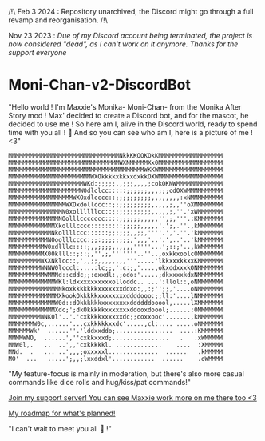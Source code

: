 /!\ Feb 3 2024 : Repository unarchived, the Discord might go through a full revamp and reorganisation. /!\





Nov 23 2023 : *Due of my Discord account being terminated, the project is now considered "dead", as I can't work on it anymore. Thanks for the support everyone*





# Moni-Chan-v2-DiscordBot

"Hello world ! I'm Maxxie's Monika- Moni-Chan- from the Monika After Story mod ! 
Max' decided to create a Discord bot, and for the mascot, he decided to use me ! 
So here am I, alive in the Discord world, ready to spend time with you all ! 💚 
And so you can see who am I, here is a picture of me ! <3"

```
MMMMMMMMMMMMMMMMMMMMMMMMMMMMMMMNkkKKOOKOkKMMMMMMMMMMMMMMMMMM
MMMMMMMMMMMMMMMMMMMMMMMMMMMMMMMWXNMMMMMXx0MMMMMMMMMMMMMMMMMM
MMMMMMMMMMMMMMMMMMMMMMMMMMMMMMMMMMMMMMWKKWMMMMMMMMMMMMMMMMMM
MMMMMMMMMMMMMMMMMMMMMMMWXOkkkkxkkxxdxkkOXWMMMMMMMMMMMMMMMMMM
MMMMMMMMMMMMMMMMMMMMMWKd:;;;;;,,;;;,,,,;cokOKNWMMMMMMMMMMMMM
MMMMMMMMMMMMMMMMMMMMW0dlclcc:::::;;;;;;,,,;;;cdOXWMMMMMMMMMM
MMMMMMMMMMMMMMMMMMWXOxdlcccc::;;;;;;;;;;,,,,,,,,:xNMMMMMMMMM
MMMMMMMMMMMMMMMMWXOxdollccc::;;;;;;;;;;;,,,,,;,,''oXMMMMMMMM
MMMMMMMMMMMMMMMN0xollllllcc::;;;;;;;;;;;,,,,,;,''.'xWMMMMMMM
MMMMMMMMMMMMMMNOolllccccccc::::;;;;;;,,,,,'',;,'''.:KMMMMMMM
MMMMMMMMMMMMMXkolllcccc:::::::::;;;;;,,,,,'.';,.''.,kMMMMMMM
MMMMMMMMMMMMNkollllccc::::::;;;;;;,,;;,''''.','.''.'kMMMMMMM
MMMMMMMMMMMNOoolllcccc:;;:;;;;;;;;,',,,'..'.',..'..'kMMMMMMM
MMMMMMMMMMW0xdlllc::::;,,;;;;,,,,,,'''''...';::;'..,kWMMMMMM
MMMMMMMMMMX00klll::;::;,'',;,'''''''..''..,oxkkxoolcOMMMMMMM
MMMMMMMMMWXXNklcc::,',,;;,,,,,,,,'''.....'lkkxxxkkxxKMMMMMMM
MMMMMMMMMWNNW0lcccl:....:lc;;,':c:;,'....,okxddxxxkONMMMMMMM
MMMMMMMMMMWMMNd::cddc;;:oxxdl:,;odo:'.....;dkxxxxkdxNMMMMMMM
MMMMMMMMMMMMMWKl:ldxxxxxxxxxxolloddc.. ...':llol::,oNMMMMMMM
MMMMMMMMMMMMMMNkoxkkkkkkkxxxxxxxddxo:,,:;'';;,'....oNMMMMMMM
MMMMMMMMMMMMMMXkookOkkkkkxxxxxxxxddddooo:;;ll:'....lNMMMMMMM
MMMMMMMMMMMMMW0d::dOkkkkkkxxxxxxxxddddddooool,.....lXMMMMMMM
MMMMMMMMMMMMMXdc;';dkOkkkkkxxxxxxxddooxdoool;......:0MMMMMMM
MMMMMMMMMWNK0l'..'.'cxkkkkxxxxxxdc;;coxxooc'.......,kMMMMMMM
MMMMMMMW0c,......'...cxkkkkkxxdc'.....,cl:.... .....oNMMMMMM
MMMMMMWk'  ......''.'lddxxddo;................  ....:KMMMMMM
MMMMWNO,  ......',''cxkkxxxd;................   .   .xWMMMMM
MMW0l,.   ..  ..',,'cxkkkkkl. .............    ....  :XMMMMM
MNd.  .   ... ..',,,;oxxxxxl..............  ......   .kMMMMM
MO'  ...   .....';,,;lxxddxl'............  ......    .oWMMMM
```

"My feature-focus is mainly in moderation, but there's also more casual commands like dice rolls and hug/kiss/pat commands!"



[Join my support server! You can see Maxxie work more on me there too <3](https://discord.gg/XKs9YUXdbE)

[My roadmap for what's planned!](https://trello.com/b/ojJfYYdW/moni-chan-v2-roadmap)

"I can't wait to meet you all 💚 !"
